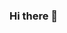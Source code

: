 ### Hi there 👋

<!--
**leightonbmw/leightonbmw** is a ✨ _special_ ✨ repository because its `README.md` (this file) appears on your GitHub profile.

Here are some ideas to get you started:

- 🔭 I’m currently working on LLware
- 🌱 I’m currently learning anticheats.
- 👯 I’m looking to collaborate on LLware
- 🤔 I’m looking for help with nothing atm.
- 💬 Ask me about anything.
- 📫 How to reach me: Discord: LL#0101
- 😄 Pronouns: thats gay asf.
- ⚡ Fun fact: I made LLware
-->
